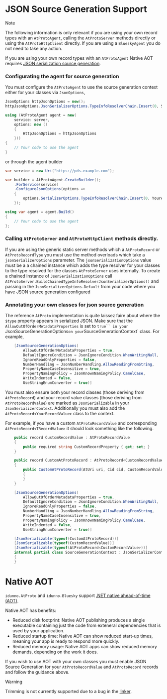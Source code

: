 # JSON Source Generation Support

> [!NOTE]
> The following information is only relevant if you are using your own record types with an `AtProtoAgent`, calling the `AtProtoServer` methods directly or
> using the `AtProtoHttpClient` directly.
> If you are using a `BlueskyAgent` you do not need to take any action.

If you are using your own record types with an `AtProtoAgent` Native AOT requires 
[JSON serialization source generation](https://learn.microsoft.com/en-us/dotnet/standard/serialization/system-text-json/source-generation).

### Configurating the agent for source generation

You must configure the `AtProtoAgent` to use the source generation context either for your classes via `JsonOptions`,

```c#
JsonOptions httpJsonOptions = new();
httpJsonOptions.JsonSerializerOptions.TypeInfoResolverChain.Insert(0, SourceGenerationContext.Default);

using (AtProtoAgent agent = new(
    service: server,
    options: new ()
    {
        HttpJsonOptions = httpJsonOptions
    }))
{
    // Your code to use the agent
}
```

or through the agent builder

```c#
var service = new Uri("https://pds.example.com");

var builder = AtProtoAgent.CreateBuilder();
    .ForService(service)
    .ConfigureJsonOptions(options =>
    {
        options.SerializerOptions.TypeInfoResolverChain.Insert(0, YourAppJsonSerializerContext.Default);
    });

using var agent = agent.Build()
{
    // Your code to use the agent
};

```

### Calling `AtProtoServer` and `AtProtoHttpClient` methods directly.

If you are using the generic static server methods which a `AtProtoRecord` or `AtProtoRecordType` you must use the method overloads which take a `jsonSerializerOptions` parameter.
The `jsonSerializationOptions` value must be a a chained instance which adds the type resolver for your classes to the type resolved for the classes `AtProtoServer` uses internally.
To create a chained instance of `JsonSerializationOptions` call `AtProtoServer.BuildChainedTypeInfoResolverJsonSerializerOptions()`
and passing in the `JsonSerializerOptions.Default` from your code where you have JSON source generation configured

### Annotating your own classes for json source generation

The reference `AtProto` implementation is quite laissez faire about where the `$type` property appears in serialized JSON. Make sure that the
`AllowOutOfOrderMetadataProperties` is set to `true`` in your `JsonSourceGenerationOptions` on your `SourceGenerationContext` class. For example,

```c#
    [JsonSourceGenerationOptions(
        AllowOutOfOrderMetadataProperties = true,
        DefaultIgnoreCondition = JsonIgnoreCondition.WhenWritingNull,
        IgnoreReadOnlyProperties = false,
        NumberHandling = JsonNumberHandling.AllowReadingFromString,
        PropertyNameCaseInsensitive = true,
        PropertyNamingPolicy = JsonKnownNamingPolicy.CamelCase,
        WriteIndented = false,
        UseStringEnumConverter = true)]
```

You must also ensure both your record classes (those deriving from `AtProtoRecord`) and your record value classes (those deriving from `AtProtoRecordValue`) are marked
as `JsonSerializable` in your `JsonSerializerContext`. Additionally you must also add the `AtProtoRecord<YourRecordValue>` class to the context.

For example, if you have a custom `AtProtoRecordValue` and corresponding `AtProtoRecord<TRecordValue>` it should look something like the following.

```c#
    public record CustomRecordValue : AtProtoRecordValue
    {
        public required string CustomRecordProperty { get; set; }
    }

    public record CustomAtProtoRecord : AtProtoRecord<CustomRecordValue>
    {
        public CustomAtProtoRecord(AtUri uri, Cid cid, CustomRecordValue value) : base(uri, cid, value)
        {
        }
    }

    [JsonSourceGenerationOptions(
        AllowOutOfOrderMetadataProperties = true,
        DefaultIgnoreCondition = JsonIgnoreCondition.WhenWritingNull,
        IgnoreReadOnlyProperties = false,
        NumberHandling = JsonNumberHandling.AllowReadingFromString,
        PropertyNameCaseInsensitive = true,
        PropertyNamingPolicy = JsonKnownNamingPolicy.CamelCase,
        WriteIndented = false,
        UseStringEnumConverter = true)]

    [JsonSerializable(typeof(CustomAtProtoRecord))]
    [JsonSerializable(typeof(CustomRecordValue))]
    [JsonSerializable(typeof(AtProtoRecord<CustomRecordValue>))]
    internal partial class SourceGenerationContext : JsonSerializerContext
    {
    }
```

# Native AOT

`idunno.AtProto` and `idunno.Bluesky` support [.NET native ahead-of-time (AOT)](https://learn.microsoft.com/en-us/dotnet/core/deploying/native-aot/).

Native AOT has benefits:

* Reduced disk footprint: Native AOT publishing produces a single executable containing just the code from exteneral dependencies that is used by your application.
* Reduced startup time: Native AOT can show reduced start-up times, meaning your app is ready to respond more quickly.
* Reduced memory usage: Native AOT apps can show reduced memory demands, depending on the work it does.

If you wish to use AOT with your own classes you must enable JSON Source Generation for your `AtProtoRecordValue` and `AtProtoRecord` records and follow the guidance above.

> [!WARNING]
> Trimming is not currently supported due to a bug in the [linker](https://github.com/dotnet/runtime/issues/114307).
